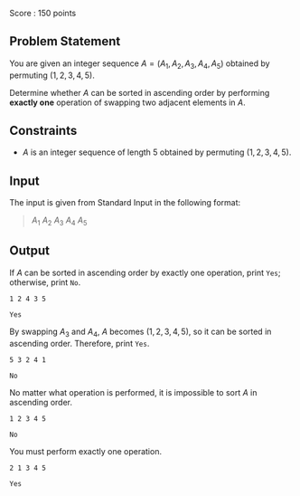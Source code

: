 Score : $150$ points

## Problem Statement

You are given an integer sequence $A=(A_1,A_2,A_3,A_4,A_5)$ obtained by permuting $(1,2,3,4,5)$.

Determine whether $A$ can be sorted in ascending order by performing **exactly one** operation of swapping two adjacent elements in $A$.

## Constraints

- $A$ is an integer sequence of length $5$ obtained by permuting $(1,2,3,4,5)$.

## Input

The input is given from Standard Input in the following format:

> $A_1$ $A_2$ $A_3$ $A_4$ $A_5$

## Output

If $A$ can be sorted in ascending order by exactly one operation, print `Yes`; otherwise, print `No`.

```input1
1 2 4 3 5
```

```output1
Yes
```

By swapping $A_3$ and $A_4$, $A$ becomes $(1,2,3,4,5)$, so it can be sorted in ascending order. Therefore, print `Yes`.

```input2
5 3 2 4 1
```

```output2
No
```

No matter what operation is performed, it is impossible to sort $A$ in ascending order.

```input3
1 2 3 4 5
```

```output3
No
```

You must perform exactly one operation.

```input4
2 1 3 4 5
```

```output4
Yes
```